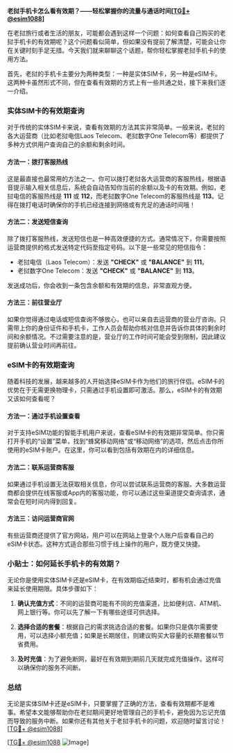**老挝手机卡怎么看有效期？——轻松掌握你的流量与通话时间[[TG💪+ @esim1088](https://t.me/s/esim1088)]**

在老挝旅行或者生活的朋友，可能都会遇到这样一个问题：如何查看自己购买的老挝手机卡的有效期呢？这个问题看似简单，但如果没有提前了解清楚，可能会让你在关键时刻手足无措。今天我们就来聊聊这个话题，帮你轻松掌握老挝手机卡的使用方法。

首先，老挝的手机卡主要分为两种类型：一种是实体SIM卡，另一种是eSIM卡。这两种卡虽然形式不同，但在查看有效期的方式上有一些共通之处，接下来我们逐一介绍。

### 实体SIM卡的有效期查询

对于传统的实体SIM卡来说，查看有效期的方法其实非常简单。一般来说，老挝的各大运营商（比如老挝电信Laos Telecom、老挝数字One Telecom等）都提供了多种方式供用户查询自己的余额和剩余时间。

#### 方法一：拨打客服热线
这是最直接也最常用的方法之一。你可以拨打老挝各大运营商的客服热线，根据语音提示输入相关信息后，系统会自动告知你当前的余额以及卡的有效期。例如，老挝电信的客服热线是 **111** 或 **112**，而老挝数字One Telecom的客服热线是 **113**。记得在拨打电话时确保你的手机已经连接到网络或有充足的通话时间哦！

#### 方法二：发送短信查询
除了拨打客服热线，发送短信也是一种高效便捷的方式。通常情况下，你需要按照运营商提供的格式发送特定代码至指定号码。以下是一些常见的短信指令：

- 老挝电信（Laos Telecom）：发送 **"CHECK"** 或 **"BALANCE"** 到 **111**。
- 老挝数字One Telecom：发送 **"CHECK"** 或 **"BALANCE"** 到 **113**。

发送成功后，你会收到一条包含余额和有效期的信息，非常直观方便。

#### 方法三：前往营业厅
如果你觉得通过电话或短信查询不够放心，也可以亲自去运营商的营业厅咨询。只需带上你的身份证件和手机卡，工作人员会帮助你核对信息并告诉你具体的剩余时间和余额情况。不过需要注意的是，营业厅的工作时间可能会受到限制，因此建议提前确认营业时间再前往。

### eSIM卡的有效期查询

随着科技的发展，越来越多的人开始选择eSIM卡作为他们的旅行伴侣。eSIM卡的优势在于无需更换物理卡，只需通过手机设置即可激活。那么，eSIM卡的有效期又该如何查看呢？

#### 方法一：通过手机设置查看
对于支持eSIM功能的智能手机用户来说，查看eSIM卡的有效期非常简单。你只需打开手机的“设置”菜单，找到“蜂窝移动网络”或“移动网络”的选项，然后点击你所使用的eSIM卡账户。在这里，你可以看到包括有效期在内的详细信息。

#### 方法二：联系运营商客服
如果通过手机设置无法获取相关信息，你可以尝试联系运营商的客服。大多数运营商都会提供在线客服或App内的客服功能，你可以通过这些渠道提交查询请求，通常会在短时间内得到回复。

#### 方法三：访问运营商官网
有些运营商还提供了官方网站，用户可以在网站上登录个人账户后查看自己的eSIM卡状态。这种方式适合那些习惯于线上操作的用户，既方便又快捷。

### 小贴士：如何延长手机卡的有效期？

无论你是使用实体SIM卡还是eSIM卡，在有效期临近结束时，都有机会通过充值来延长使用期限。具体步骤如下：

1. **确认充值方式**：不同的运营商可能有不同的充值渠道，比如便利店、ATM机、网上银行等。你可以先了解一下有哪些途径可供选择。
   
2. **选择合适的套餐**：根据自己的需求挑选合适的套餐。如果你只是偶尔需要使用，可以选择小额充值；如果是长期居住，则建议购买大容量的长期套餐以节省费用。

3. **及时充值**：为了避免断网，最好在有效期到期前几天就完成充值操作。这样可以确保你的服务不间断。

### 总结

无论是实体SIM卡还是eSIM卡，只要掌握了正确的方法，查看有效期都不是难事。希望本文能够帮助你在老挝期间更好地管理自己的手机卡，避免因为忘记充值而导致的服务中断。如果你还有其他关于老挝手机卡的问题，欢迎随时留言讨论！[[TG💪+ @esim1088](https://t.me/s/esim1088)]

[[TG💪+ @esim1088](https://t.me/s/esim1088) ![Image](https://i.postimg.cc/4NQfJmqS/Snipaste-2025-05-13-00-14-12.png)]